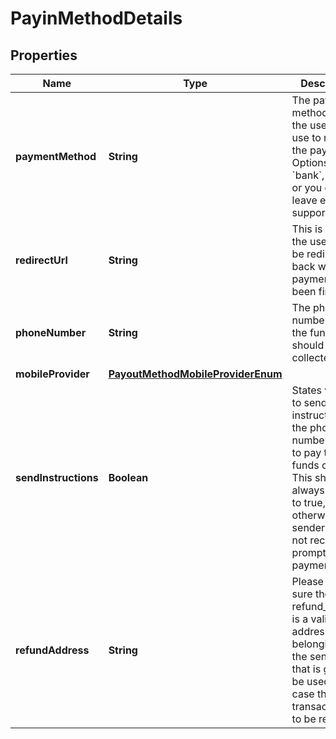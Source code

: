 

# PayinMethodDetails

## Properties

Name | Type | Description | Notes
------------ | ------------- | ------------- | -------------
**paymentMethod** | **String** | The payment method which the user will use to make the payments. Options are &#x60;bank&#x60;, &#x60;card&#x60; or you can leave empty to support both. |  [optional]
**redirectUrl** | **String** | This is where the user should be redirected back when the payment has been finished |  [optional]
**phoneNumber** | **String** | The phone number where the funds should be collected from | 
**mobileProvider** | [**PayoutMethodMobileProviderEnum**](PayoutMethodMobileProviderEnum.md) |  |  [optional]
**sendInstructions** | **Boolean** | States whether to send out the instructions to the phone number on how to pay the funds or not. This shuold always be set to true, otherwise the sender might not receive a prompt for payment. |  [optional]
**refundAddress** | **String** | Please make sure the refund_address is a valid BTC address belonging to the sender, as that is going to be used in case the transaction has to be refunded. |  [optional]



